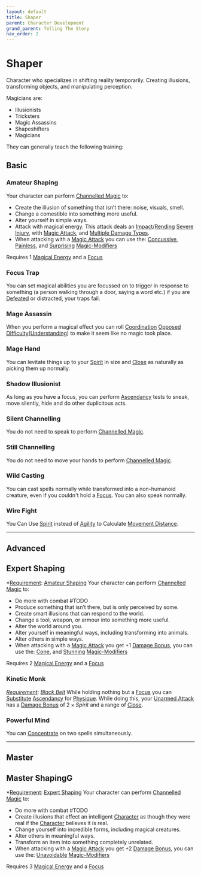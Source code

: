```yaml
---
layout: default
title: Shaper
parent: Character Development
grand_parent: Telling The Story
nav_order: 2
---
```


# Shaper

Character who specializes in shifting reality temporarily. Creating illusions, transforming objects, and manipulating perception.

Magicians are:

- Illusionists
- Tricksters
- Magic Assassins
- Shapeshifters
- Magicians

They can generally teach the following training:

## Basic

### Amateur Shaping

Your character can perform [Channelled Magic](Magic#Channelled%20Magic) to:

- Create the illusion of something that isn’t there: noise, visuals, smell.
- Change a comestible into something more useful.
- Alter yourself in simple ways.
- Attack with magical energy. This attack deals an [Impact](Core/Injury#Impact)/[Rending](Core/Injury#Rending) [Severe Injury](Core/Injury#Severe%20Injury), with [Magic Attack](Magic-Modifiers#Magic%20Attack), and [Multiple Damage Types](Core/Weapon-Traits#Multiple%20Damage%20Types).
- When attacking with a [Magic Attack](Magic-Modifiers#Magic%20Attack) you can use the: [Concussive](Magic-Modifiers#Concussive), [Painless](Magic-Modifiers#Painless), and [Surprising](Magic-Modifiers#Surprising) [Magic-Modifiers](Magic-Modifiers)

Requires 1 [Magical Energy](Magic#Magical%20Energy) and a [Focus](Example-Gear#Focus)

### Focus Trap

You can set magical abilities you are focussed on to trigger in response to something (a person walking through a door, saying a word etc.) if you are [Defeated](Core/Effects#Defeated) or distracted, your traps fail.

### Mage Assassin

When you perform a magical effect you can roll [Coordination](Core/Agility#Coordination) [Opposed Difficulty](Core/Skills#Opposed%20Difficulty)([Understanding](Core/Intelligence#Understanding)) to make it seem like no magic took place.

### Mage Hand

You can levitate things up to your [Spirit](Core/Spirit) in size and [Close](Core/Movement#Close) as naturally as picking them up normally.

### Shadow Illusionist

As long as you have a focus, you can perform [Ascendancy](Core/Spirit#Ascendancy) tests to sneak, move silently, hide and do other duplicitous acts.

### Silent Channelling

You do not need to speak to perform [Channelled Magic](Magic#Channelled%20Magic).

### Still Channelling

You do not need to move your hands to perform [Channelled Magic](Magic#Channelled%20Magic).

### Wild Casting

You can cast spells normally while transformed into a non-humanoid creature, even if you couldn't hold a [Focus](Example-Gear#Focus). You can also speak normally.

### Wire Fight

You Can Use [Spirit](Core/Spirit) instead of [Agility](Core/Agility) to Calculate [Movement Distance](Core/Movement#Movement%20Distance).

---

## Advanced

## Expert Shaping

\*[Requirement](Core/Terminology#Requirement): [Amateur Shaping](#Amateur%20Shaping)
Your character can perform [Channelled Magic](Magic#Channelled%20Magic) to:

- Do more with combat #TODO
- Produce something that isn’t there, but is only perceived by some.
- Create smart illusions that can respond to the world.
- Change a tool, weapon, or armour into something more useful.
- Alter the world around you.
- Alter yourself in meaningful ways, including transforming into animals.
- Alter others in simple ways.
- When attacking with a [Magic Attack](Magic-Modifiers#Magic%20Attack) you get +1 [Damage Bonus](Core/Weapons#Damage%20Bonus), you can use the: [Cone](Magic-Modifiers#Cone), and [Stunning](Magic-Modifiers#Stunning) [Magic-Modifiers](Magic-Modifiers)

Requires 2 [Magical Energy](Magic#Magical%20Energy) and a [Focus](Example-Gear#Focus)

### Kinetic Monk

_[Requirement](Core/Terminology#Requirement): [Black Belt](Brawler#Black%20Belt)_
While holding nothing but a [Focus](Example-Gear#Focus) you can [Substitute](Core/Terminology#Substitute) [Ascendancy](Core/Spirit#Ascendancy) for [Physique](Core/Strength#Physique). While doing this, your [Unarmed Attack](Core/Terminology#Unarmed%20Attack) has a [Damage Bonus](Core/Weapons#Damage%20Bonus) of $2 \times Spirit$ and a range of [Close](Core/Movement#Close).

### Powerful Mind

You can [Concentrate](Magic#Concentration) on two spells simultaneously.

---

## Master

## Master ShapingG

\*[Requirement](Core/Terminology#Requirement): [Expert Shaping](#Expert%20Shaping)
Your character can perform [Channelled Magic](Magic#Channelled%20Magic) to:

- Do more with combat #TODO
- Create illusions that effect an intelligent [Character](Core/Terminology#Character) as though they were real if the [Character](Core/Terminology#Character) believes it is real.
- Change yourself into incredible forms, including magical creatures.
- Alter others in meaningful ways.
- Transform an item into something completely unrelated.
- When attacking with a [Magic Attack](Magic-Modifiers#Magic%20Attack) you get +2 [Damage Bonus](Core/Weapons#Damage%20Bonus), you can use the: [Unavoidable](Magic-Modifiers#Unavoidable) [Magic-Modifiers](Magic-Modifiers)

Requires 3 [Magical Energy](Magic#Magical%20Energy) and a [Focus](Example-Gear#Focus)
